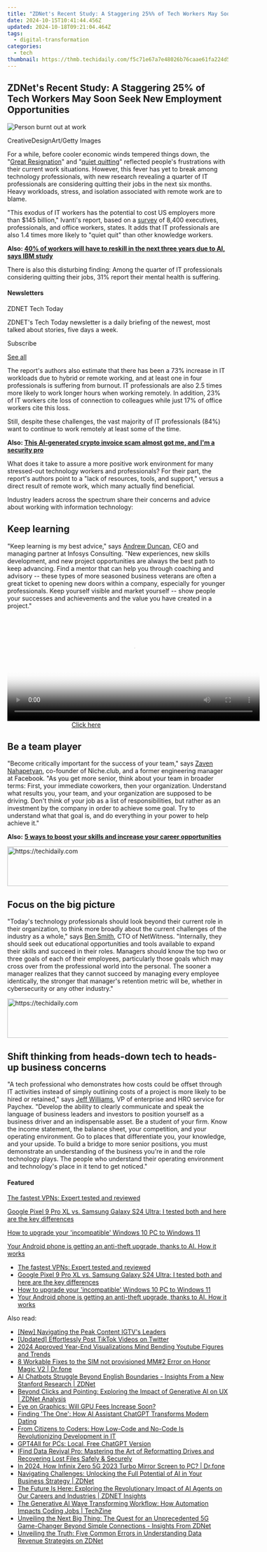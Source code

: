 ```yaml
---
title: "ZDNet's Recent Study: A Staggering 25%% of Tech Workers May Soon Seek New Employment Opportunities"
date: 2024-10-15T10:41:44.456Z
updated: 2024-10-18T09:21:04.464Z
tags:
  - digital-transformation
categories:
  - tech
thumbnail: https://thmb.techidaily.com/f5c71e67a7e48026b76caae61fa224d5139bed7177e712ed911926c5fc53a785.jpg
---
```


## ZDNet's Recent Study: A Staggering 25% of Tech Workers May Soon Seek New Employment Opportunities

![Person burnt out at work](https://www.zdnet.com/a/img/resize/e4d4ff8214d21470ecf5e6120eedf00a24e84185/2023/08/22/53680c94-ad4a-4831-ab63-229bcaeb881a/gettyimages-1558027327.jpg?auto=webp&width=1280)

CreativeDesignArt/Getty Images

For a while, before cooler economic winds tempered things down, the "[Great Resignation](https://www.zdnet.com/article/the-great-resignation-continues-and-companies-are-finding-new-ways-to-tackle-the-talent-shortage/)" and "[quiet quitting](https://www.zdnet.com/education/professional-development/quiet-quitting-is-becoming-the-new-normal-and-managers-might-need-to-accept-it/)" reflected people's frustrations with their current work situations. However, this fever has yet to break among technology professionals, with new research revealing a quarter of IT professionals are considering quitting their jobs in the next six months. Heavy workloads, stress, and isolation associated with remote work are to blame.

"This exodus of IT workers has the potential to cost US employers more than $145 billion," Ivanti's report, based on a [survey](https://www.ivanti.com/resources/v/doc/ivi/2765/df9a470841ea) of 8,400 executives, professionals, and office workers, states. It adds that IT professionals are also 1.4 times more likely to "quiet quit" than other knowledge workers. 

**Also: [40% of workers will have to reskill in the next three years due to AI, says IBM study](https://www.zdnet.com/article/40-of-workers-will-have-to-reskill-in-the-next-three-years-due-to-ai-says-ibm-study/)**

There is also this disturbing finding: Among the quarter of IT professionals considering quitting their jobs, 31% report their mental health is suffering. 

#### Newsletters

ZDNET Tech Today

ZDNET's Tech Today newsletter is a daily briefing of the newest, most talked about stories, five days a week.

 Subscribe

[See all](https://www.zdnet.com/newsletters/)

The report's authors also estimate that there has been a 73% increase in IT workloads due to hybrid or remote working, and at least one in four professionals is suffering from burnout. IT professionals are also 2.5 times more likely to work longer hours when working remotely. In addition, 23% of IT workers cite loss of connection to colleagues while just 17% of office workers cite this loss. 

Still, despite these challenges, the vast majority of IT professionals (84%) want to continue to work remotely at least some of the time. 

**Also: [This AI-generated crypto invoice scam almost got me, and I'm a security pro](https://www.zdnet.com/article/this-ai-generated-crypto-invoice-scam-almost-got-me-and-im-a-security-pro/)**

What does it take to assure a more positive work environment for many stressed-out technology workers and professionals? For their part, the report's authors point to a "lack of resources, tools, and support," versus a direct result of remote work, which many actually find beneficial. 

Industry leaders across the spectrum share their concerns and advice about working with information technology: 

## **Keep learning**

"Keep learning is my best advice," says [Andrew Duncan](https://www.linkedin.com/in/andrewdun/?originalSubdomain=uk), CEO and managing partner at Infosys Consulting. "New experiences, new skills development, and new project opportunities are always the best path to keep advancing. Find a mentor that can help you through coaching and advisory -- these types of more seasoned business veterans are often a great ticket to opening new doors within a company, especially for younger professionals. Keep yourself visible and market yourself -- show people your successes and achievements and the value you have created in a project." 

<!-- affiliate ads begin -->
<span id="1993652">
					<video width="576" height="240" style="cursor:pointer"
           poster="//a.impactradius-go.com/display-clicktoplayimage/1993652.png"
           onclick="if(!this.playClicked){this.play();this.setAttribute('controls',true);this.playClicked=true;}">
	   <source src="//a.impactradius-go.com/display-ad/22993-1993652">
	   <img src="//a.impactradius-go.com/display-clicktoplayimage/1993652.png" style="border: none; height: 100%; width: 100%; object-fit: contain">
	</video>
	<div style="width:360px;text-align:center"><a href="javascript:window.open(decodeURIComponent('https%3A%2F%2Fhomestyler.sjv.io%2Fc%2F5597632%2F1993652%2F22993'), '_blank');void(0);">Click here</a></div>
</span>
<img height="0" width="0" src="https://imp.pxf.io/i/5597632/1993652/22993" style="position:absolute;visibility:hidden;" border="0" />
<!-- affiliate ads end -->

## **Be a team player** 

"Become critically important for the success of your team," says [Zaven Nahapetyan](https://www.linkedin.com/in/zavn/), co-founder of Niche.club, and a former engineering manager at Facebook. "As you get more senior, think about your team in broader terms: First, your immediate coworkers, then your organization. Understand what results you, your team, and your organization are supposed to be driving. Don't think of your job as a list of responsibilities, but rather as an investment by the company in order to achieve some goal. Try to understand what that goal is, and do everything in your power to help achieve it." 

**Also:** [**5 ways to boost your skills and increase your career opportunities**](https://www.zdnet.com/education/professional-development/5-ways-to-boost-your-skills-and-increase-your-career-opportunities/)

<!-- affiliate ads begin -->
<a href="https://appsumo.8odi.net/c/5597632/2100526/7443" target="_top" id="2100526">
  <img src="//a.impactradius-go.com/display-ad/7443-2100526" border="0" alt="https://techidaily.com" width="728" height="90"/>
</a>
<img height="0" width="0" src="https://appsumo.8odi.net/i/5597632/2100526/7443" style="position:absolute;visibility:hidden;" border="0" />
<!-- affiliate ads end -->

## **Focus on the big picture**

"Today's technology professionals should look beyond their current role in their organization, to think more broadly about the current challenges of the industry as a whole," says [Ben Smith](https://www.linkedin.com/in/bnsmth/), CTO of NetWitness. "Internally, they should seek out educational opportunities and tools available to expand their skills and succeed in their roles. Managers should know the top two or three goals of each of their employees, particularly those goals which may cross over from the professional world into the personal. The sooner a manager realizes that they cannot succeed by managing every employee identically, the stronger that manager's retention metric will be, whether in cybersecurity or any other industry." 

<!-- affiliate ads begin -->
<a href="https://appsumo.8odi.net/c/5597632/2118305/7443" target="_top" id="2118305">
  <img src="//a.impactradius-go.com/display-ad/7443-2118305" border="0" alt="https://techidaily.com" width="728" height="90"/>
</a>
<img height="0" width="0" src="https://appsumo.8odi.net/i/5597632/2118305/7443" style="position:absolute;visibility:hidden;" border="0" />
<!-- affiliate ads end -->

## **Shift thinking from heads-down tech to heads-up business concerns** 

"A tech professional who demonstrates how costs could be offset through IT activities instead of simply outlining costs of a project is more likely to be hired or retained," says [Jeff Williams](https://www.paychex.com/newsroom/executive-bios/jeff-williams), VP of enterprise and HRO service for Paychex. "Develop the ability to clearly communicate and speak the language of business leaders and investors to position yourself as a business driver and an indispensable asset. Be a student of your firm. Know the income statement, the balance sheet, your competition, and your operating environment. Go to places that differentiate you, your knowledge, and your upside. To build a bridge to more senior positions, you must demonstrate an understanding of the business you're in and the role technology plays. The people who understand their operating environment and technology's place in it tend to get noticed."

#### Featured

[The fastest VPNs: Expert tested and reviewed](https://www.zdnet.com/article/fastest-vpn/ "The fastest VPNs: Expert tested and reviewed")

[Google Pixel 9 Pro XL vs. Samsung Galaxy S24 Ultra: I tested both and here are the key differences](https://www.zdnet.com/article/google-pixel-9-pro-xl-vs-samsung-galaxy-s24-ultra/ "Google Pixel 9 Pro XL vs. Samsung Galaxy S24 Ultra: I tested both and here are the key differences")

[How to upgrade your 'incompatible' Windows 10 PC to Windows 11](https://www.zdnet.com/article/how-to-upgrade-your-incompatible-windows-10-pc-to-windows-11/ "How to upgrade your 'incompatible' Windows 10 PC to Windows 11")

[Your Android phone is getting an anti-theft upgrade, thanks to AI. How it works](https://www.zdnet.com/article/your-android-phone-is-getting-an-anti-theft-upgrade-thanks-to-ai-how-it-works/ "Your Android phone is getting an anti-theft upgrade, thanks to AI. How it works")

* [The fastest VPNs: Expert tested and reviewed](https://www.zdnet.com/article/fastest-vpn/ "The fastest VPNs: Expert tested and reviewed")
* [Google Pixel 9 Pro XL vs. Samsung Galaxy S24 Ultra: I tested both and here are the key differences](https://www.zdnet.com/article/google-pixel-9-pro-xl-vs-samsung-galaxy-s24-ultra/ "Google Pixel 9 Pro XL vs. Samsung Galaxy S24 Ultra: I tested both and here are the key differences")
* [How to upgrade your 'incompatible' Windows 10 PC to Windows 11](https://www.zdnet.com/article/how-to-upgrade-your-incompatible-windows-10-pc-to-windows-11/ "How to upgrade your 'incompatible' Windows 10 PC to Windows 11")
* [Your Android phone is getting an anti-theft upgrade, thanks to AI. How it works](https://www.zdnet.com/article/your-android-phone-is-getting-an-anti-theft-upgrade-thanks-to-ai-how-it-works/ "Your Android phone is getting an anti-theft upgrade, thanks to AI. How it works")

<ins class="adsbygoogle"
     style="display:block"
     data-ad-format="autorelaxed"
     data-ad-client="ca-pub-7571918770474297"
     data-ad-slot="1223367746"></ins>

<ins class="adsbygoogle"
     style="display:block"
     data-ad-client="ca-pub-7571918770474297"
     data-ad-slot="8358498916"
     data-ad-format="auto"
     data-full-width-responsive="true"></ins>

<span class="atpl-alsoreadstyle">Also read:</span>
<div><ul>
<li><a href="https://instagram-videos.techidaily.com/new-navigating-the-peak-content-igtvs-leaders/"><u>[New] Navigating the Peak Content IGTV's Leaders</u></a></li>
<li><a href="https://twitter-videos.techidaily.com/updated-effortlessly-post-tiktok-videos-on-twitter/"><u>[Updated] Effortlessly Post TikTok Videos on Twitter</u></a></li>
<li><a href="https://youtube-web.techidaily.com/approved-year-end-visualizations-mind-bending-youtube-figures-and-trends/"><u>2024 Approved Year-End Visualizations Mind Bending Youtube Figures and Trends</u></a></li>
<li><a href="https://howto.techidaily.com/8-workable-fixes-to-the-sim-not-provisioned-mm2-error-on-honor-magic-v2-drfone-by-drfone-fix-android-problems-fix-android-problems/"><u>8 Workable Fixes to the SIM not provisioned MM#2 Error on Honor Magic V2 | Dr.fone</u></a></li>
<li><a href="https://app-tips.techidaily.com/ai-chatbots-struggle-beyond-english-boundaries-insights-from-a-new-stanford-research-zdnet/"><u>AI Chatbots Struggle Beyond English Boundaries - Insights From a New Stanford Research | ZDNet</u></a></li>
<li><a href="https://app-tips.techidaily.com/beyond-clicks-and-pointing-exploring-the-impact-of-generative-ai-on-ux-zdnet-analysis/"><u>Beyond Clicks and Pointing: Exploring the Impact of Generative AI on UX | ZDNet Analysis</u></a></li>
<li><a href="https://games-able.techidaily.com/eye-on-graphics-will-gpu-fees-increase-soon/"><u>Eye on Graphics: Will GPU Fees Increase Soon?</u></a></li>
<li><a href="https://tech-haven.techidaily.com/finding-the-one-how-ai-assistant-chatgpt-transforms-modern-dating/"><u>Finding 'The One': How AI Assistant ChatGPT Transforms Modern Dating</u></a></li>
<li><a href="https://app-tips.techidaily.com/from-citizens-to-coders-how-low-code-and-no-code-is-revolutionizing-development-in-it/"><u>From Citizens to Coders: How Low-Code and No-Code Is Revolutionizing Development in IT</u></a></li>
<li><a href="https://win11.techidaily.com/1719286727564-gpt4all-for-pcs-local-free-chatgpt-version/"><u>GPT4All for PCs: Local, Free ChatGPT Version</u></a></li>
<li><a href="https://win-reviews.techidaily.com/ifind-data-revival-pro-mastering-the-art-of-reformatting-drives-and-recovering-lost-files-safely-and-securely/"><u>IFind Data Revival Pro: Mastering the Art of Reformatting Drives and Recovering Lost Files Safely & Securely</u></a></li>
<li><a href="https://screen-mirror.techidaily.com/in-2024-how-infinix-zero-5g-2023-turbo-mirror-screen-to-pc-drfone-by-drfone-android/"><u>In 2024, How Infinix Zero 5G 2023 Turbo Mirror Screen to PC? | Dr.fone</u></a></li>
<li><a href="https://app-tips.techidaily.com/navigating-challenges-unlocking-the-full-potential-of-ai-in-your-business-strategy-zdnet/"><u>Navigating Challenges: Unlocking the Full Potential of AI in Your Business Strategy | ZDNet</u></a></li>
<li><a href="https://app-tips.techidaily.com/the-future-is-here-exploring-the-revolutionary-impact-of-ai-agents-on-our-careers-and-industries-zdnet-insights/"><u>The Future Is Here: Exploring the Revolutionary Impact of AI Agents on Our Careers and Industries | ZDNET Insights</u></a></li>
<li><a href="https://app-tips.techidaily.com/the-generative-ai-wave-transforming-workflow-how-automation-impacts-coding-jobs-techzine/"><u>The Generative AI Wave Transforming Workflow: How Automation Impacts Coding Jobs | TechZine</u></a></li>
<li><a href="https://app-tips.techidaily.com/unveiling-the-next-big-thing-the-quest-for-an-unprecedented-5g-game-changer-beyond-simple-connections-insights-from-zdnet/"><u>Unveiling the Next Big Thing: The Quest for an Unprecedented 5G Game-Changer Beyond Simple Connections - Insights From ZDNet</u></a></li>
<li><a href="https://app-tips.techidaily.com/unveiling-the-truth-five-common-errors-in-understanding-data-revenue-strategies-on-zdnet/"><u>Unveiling the Truth: Five Common Errors in Understanding Data Revenue Strategies on ZDNet</u></a></li>
</ul></div>

